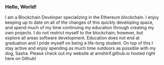 ### Hello, World!

I am a Blockchain Developer specializing in the Ethereum blockchain. I enjoy keeping up to date on all of the changes of this quickly developing space, and spend much of my time continuing my education through creating my own projects. I do not restrict myself to the blockchain; however, but explore all areas software development. Education does not end at graduation and I pride myself on being a life-long student. On top of this I stay active and enjoy spending as much time outdoors as possible with my dog, Sasha. Please check out my website at amshirif.github.io hosted right here on Github!
